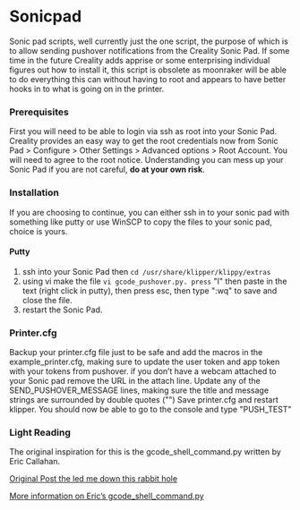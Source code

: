 # Sonicpad
Sonic pad scripts, well currently just the one script, the purpose of which is to allow sending pushover notifications from the Creality Sonic Pad. If some time in the future Creality adds apprise or some enterprising individual figures out how to install it, this script is obsolete as moonraker will be able to do everything this can without having to root and appears to have better hooks in to what is going on in the printer. 

### Prerequisites 
First you will need to be able to login via ssh as root into your Sonic Pad. Creality provides an easy way to get the root credentials now from Sonic Pad > Configure > Other Settings > Advanced options > Root Account. You will need to agree to the root notice. Understanding you can mess up your Sonic Pad if you are not careful, **do at your own risk**.

### Installation
If you are choosing to continue, you can either ssh in to your sonic pad with something like putty or use WinSCP to copy the files to your sonic pad, choice is yours. 
#### Putty
1. ssh into your Sonic Pad then `cd /usr/share/klipper/klippy/extras`
2. using vi make the file `vi gcode_pushover.py. press` "I" then paste in the text (right click in putty), then press esc, then type ":wq" to save and close the file.
3. restart the Sonic Pad.

### Printer.cfg 
Backup your printer.cfg file just to be safe and add the macros in the example_printer.cfg, making sure to update the user token and app token with your tokens from pushover. if you don’t have a webcam attached to your Sonic pad remove the URL in the attach line. Update any of the SEND_PUSHOVER_MESSAGE lines, making sure the title and message strings are surrounded by double quotes ("")
Save printer.cfg and restart klipper. You should now be able to go to the console and type "PUSH_TEST"

### Light Reading
The original inspiration for this is the gcode_shell_command.py written by Eric Callahan.

[Original Post the led me down this rabbit hole]( https://www.teamfdm.com/forums/topic/816-howto-pushover-notifications-for-completed-prints-to-your-phone/)

[More information on Eric’s gcode_shell_command.py]( https://github.com/th33xitus/kiauh/blob/master/docs/gcode_shell_command.md)
